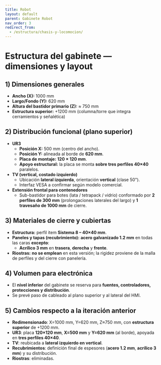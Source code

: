 ```yaml
---
title: Robot
layout: default
parent: Gabinete Robot
nav_order: 3
redirect_from:
  - /estructura/chasis-y-locomocion/
---
```


# Estructura del gabinete — dimensiones y layout

## 1) Dimensiones generales
- **Ancho (X):** 1000 mm  
- **Largo/Fondo (Y):** 620 mm  
- **Altura del bastidor primario (Z):** ≈ 750 mm  
- **Estructura superior:** +1200 mm (columna/torre que integra cerramientos y señalética)

## 2) Distribución funcional (plano superior)
- **UR3**  
  - **Posición X:** 500 mm (centro del ancho).  
  - **Posición Y:** alineada al borde de **620 mm**.  
  - **Placa de montaje:** **120 × 120 mm**.  
  - **Apoyo estructural:** la placa se monta **sobre tres perfiles 40×40** paralelos.
- **TV (vertical, costado izquierdo)**  
  - Ubicación **lateral izquierda**, orientación **vertical** (clase 50").  
  - Interfaz VESA a confirmar según modelo comercial.
- **Extensión frontal para contenedores**  
  - Sub-bastidor para botes (lata / tetrapack / vidrio) conformado por **2 perfiles de 300 mm** (prolongaciones laterales del largo) y **1 travesaño de 1000 mm** de cierre.

## 3) Materiales de cierre y cubiertas
- **Estructura:** perfil item **Sistema 8 – 40×40 mm**.  
- **Paneles y tapas (recubrimiento):** **acero galvanizado 1.2 mm** en todas las caras **excepto**:  
  - **Acrílico 3 mm** en **trasera**, **derecha** y **frente**.  
- **Riostras:** **no se emplean** en esta versión; la rigidez proviene de la malla de perfiles y del cierre con panelería.

## 4) Volumen para electrónica
- El **nivel inferior** del gabinete se reserva para **fuentes, controladores, protecciones y distribución**.  
- Se prevé paso de cableado al plano superior y al lateral del HMI.

## 5) Cambios respecto a la iteración anterior
- **Redimensionado**: X=1000 mm, Y=620 mm, Z≈750 mm, con **estructura superior** de +1200 mm.  
- **UR3**: placa **120×120 mm**, **X=500 mm** y **Y=620 mm** (al borde), apoyada en **tres perfiles 40×40**.  
- **TV**: reubicada a **lateral izquierdo en vertical**.  
- **Recubrimientos**: definición final de espesores (**acero 1.2 mm**, **acrílico 3 mm**) y su distribución.  
- **Riostras**: eliminadas.


